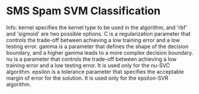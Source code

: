 # SMS Spam SVM Classification
Info:
kernel specifies the kernel type to be used in the algorithm, and 'rbf' and 'sigmoid' are two possible options.
C is a regularization parameter that controls the trade-off between achieving a low training error and a low testing error.
gamma is a parameter that defines the shape of the decision boundary, and a higher gamma leads to a more complex decision boundary.
nu is a parameter that controls the trade-off between achieving a low training error and a low testing error. It is used only for the nu-SVC algorithm.
epsilon is a tolerance parameter that specifies the acceptable margin of error for the solution. It is used only for the epsilon-SVR algorithm.
